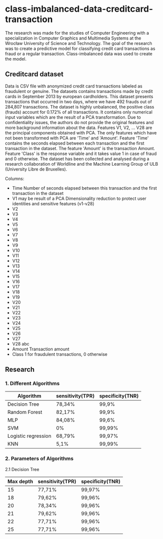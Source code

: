 # class-imbalanced-data-creditcard-transaction

The research was made for the studies of Computer Engineering with a specialization in Computer Graphics and Multimedia Systems at the Wrocław University of Science and Technology. The goal of the research was to create a predictive model for classifying credit card transactions as fraud or a regular transaction. Class-imbalanced data was used to create the model.

## Creditcard dataset

Data is CSV file with anonymized credit card transactions labeled as fraudulent or genuine.
The datasets contains transactions made by credit cards in September 2013 by european cardholders. This dataset presents transactions that occurred in two days, where we have 492 frauds out of 284,807 transactions. The dataset is highly unbalanced, the positive class (frauds) account for 0.172% of all transactions. It contains only numerical input variables which are the result of a PCA transformation.
Due to confidentiality issues, the authors do not provide the original features and more background information about the data. Features V1, V2, ... V28 are the principal components obtained with PCA. The only features which have not been transformed with PCA are 'Time' and 'Amount'. Feature 'Time' contains the seconds elapsed between each transaction and the first transaction in the dataset. The feature 'Amount' is the transaction Amount. Feature 'Class' is the response variable and it takes value 1 in case of fraud and 0 otherwise. The dataset has been collected and analysed during a research collaboration of Worldline and the Machine Learning Group  of ULB (University Libre de Bruxelles).

Columns:

- Time Number of seconds elapsed between this transaction and the first transaction in the dataset
- V1 may be result of a PCA Dimensionality reduction to protect user identities and sensitive features (v1-v28)
- V2
- V3
- V4
- V5
- V6
- V7
- V8
- V9
- V10
- V11
- V12
- V13
- V14
- V15
- V16
- V17
- V18
- V19
- V20
- V21
- V22
- V23
- V24
- V25
- V26
- V27
- V28 abc
- Amount Transaction amount
- Class 1 for fraudulent transactions, 0 otherwise

## Research

### 1. Different  Algorithms

|     Algorithm     |  sensitivity(TPR) |  specificity(TNR)  |
|-------------------|-------------------|--------------------|
|   Decision Tree   |        78,34%     |       99,9%        |
|   Random Forest   |        82,17%     |       99,9%        |
|       MLP         |        84,08%     |       99,6%        |
|       SVM         |          0%       |       99,99%       |
|Logistic regression|        68,79%     |       99,97%       |
|       KNN         |         5,1%      |       99,99%       |

### 2. Parameters of Algorithms

2.1 Decision Tree

|     Max depth     |  sensitivity(TPR) |  specificity(TNR)  |
|-------------------|-------------------|--------------------|
|        15         |       77,71%      |       99,97%       |
|        18         |       79,62%      |       99,96%       |
|        20         |       78,34%      |       99,96%       |
|        21         |       79,62%      |       99,96%       |
|        22         |       77,71%      |       99,96%       |
|        25         |       77,71%      |       99,96%       |